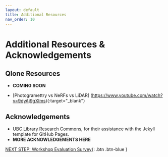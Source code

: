 ```yaml
---
layout: default
title: Additional Resources
nav_order: 10
---
```

# Additional Resources & Acknowledgements

## Qlone Resources
- **COMING SOON**

- [Photogramettry vs NeRFs vs LiDAR] (https://www.youtube.com/watch?v=9dyAj9gXIms){:target="_blank"}

## Acknowledgements

- [UBC Library Research Commons](https://github.com/ubc-library-rc/), for their assistance with the Jekyll template for GitHub Pages.
- **MORE ACKNOWLEDGEMENTS HERE**

[NEXT STEP: Workshop Evaluation Survey](workshop-survey.html){: .btn .btn-blue }
